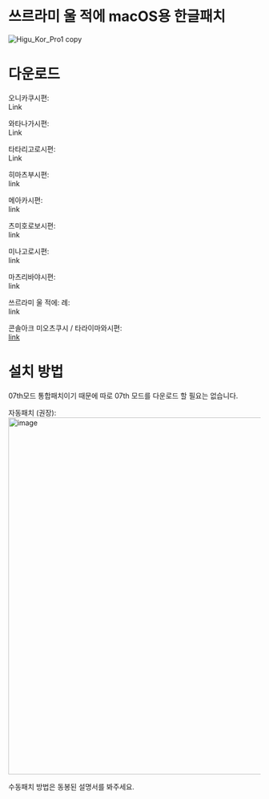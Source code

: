 # 쓰르라미 울 적에 macOS용 한글패치
![Higu_Kor_Pro1 copy](https://github.com/s485lee/Higurashi_Korean_Mac/assets/155126361/fd296659-d00e-46b6-91d2-07773c39f01a)

# 다운로드
오니카쿠시편:<br /> 
Link<br /> 

와타나가시편:<br /> 
Link<br /> 

타타리고로시편:<br /> 
Link<br /> 

히마츠부시편:<br /> 
link<br /> 

메아카시편:<br /> 
link<br /> 

츠미호로보시편:<br /> 
link<br /> 

미나고로시편:<br /> 
link<br /> 

마츠리바야시편:<br /> 
link<br /> 

쓰르라미 울 적에: 례:<br /> 
link<br /> 

콘솔아크 미오츠쿠시 / 타라이마와시편:<br /> 
[link](https://github.com/s485lee/Miot_Omot_Korean/releases/tag/Release)<br /> 

# 설치 방법
07th모드 통합패치이기 때문에 따로 07th 모드를 다운로드 할 필요는 없습니다. <br />

자동패치 (권장):<br /> 
<img width="712" alt="image" src="https://github.com/s485lee/Higurashi_Korean_Mac/assets/155126361/4c933404-6fea-44db-a629-b528e73077ff"><br /> 

수동패치 방법은 동봉된 설명서를 봐주세요.

